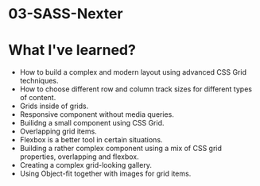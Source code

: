 # 03-SASS-Nexter

# What I've learned?

- How to build a complex and modern layout using advanced CSS Grid techniques.
- How to choose different row and column track sizes for different types of content.
- Grids inside of grids.
- Responsive component without media queries.
- Builidng a small component using CSS Grid.
- Overlapping grid items.
- Flexbox is a better tool in certain situations.
- Building a rather complex component using a mix of CSS grid properties, overlapping and flexbox.
- Creating a complex grid-looking gallery.
- Using Object-fit together with images for grid items.
